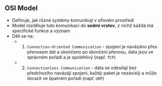 ## OSI Model

- Definuje, jak různé systémy komunikují v síťovém prostředí
- Model rozděluje tuto komunikaci do **sedmi vrstev**, z nichž každá má specifické funkce a význam
- Dělí se na:
  - 1. `Connection-Oriented Communication` - spojení je navázáno přes přenosem dat a ukončeno po skončení přenosu, data jsou ve správném pořadí a je spolehlivý (např. `TCP`)
  - 2. `Connectionless Communication` - data se odesílají bez předchozího navázájí spojení, každý paket je nezávislý a může dorazit ve špatném pořadí (např. `UDP`)
